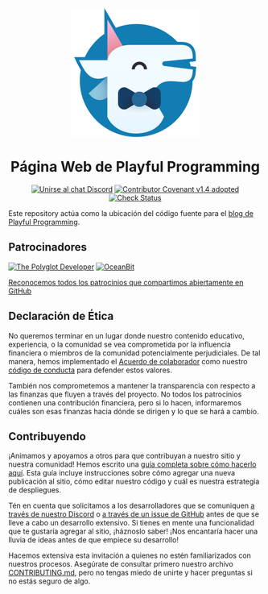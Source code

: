<p align="center">
    <img alt="Playful Programming logo" width="256" src="./src/assets/playfulprogramming_logo_512.png"/>
</p>
<h1 align="center">
  Página Web de Playful Programming
</h1>
<div align="center">

[![Unirse al chat Discord](https://badgen.net/badge/discord/Unirse%20al%20chat/7289DA?icon=discord)](https://discord.gg/FMcvc6T)
[![Contributor Covenant v1.4 adopted](https://badgen.net/badge/Contributor%20Covenant/v1.4%20adopted/ff69b4)](CODE_OF_CONDUCT.md)
[![Check Status](https://badgen.net/github/checks/playfulprogramming/playfulprogramming/?icon=github)](https://github.com/playfulprogramming/playfulprogramming/actions)

</div>

Este repository actúa como la ubicación del código fuente para el [blog de Playful Programming](https://playfulprogramming.com).

## Patrocinadores

<a href="https://www.thepolyglotdeveloper.com/" target="_blank" rel="noopener noreferrer sponsored"><img alt="The Polyglot Developer" src="https://playfulprogramming.com/sponsors/the-polyglot-developer.svg" width="300"/></a>
<a href="https://oceanbit.dev/" target="_blank" rel="noopener noreferrer sponsored"><img alt="OceanBit" src="https://playfulprogramming.com/sponsors/oceanbit.svg" width="300"/></a>

[Reconocemos todos los patrocinios que compartimos abiertamente en GitHub](https://github.com/playfulprogramming/playfulprogramming/issues?q=is%3Aissue+label%3Adisclosure+is%3Aclosed)

## Declaración de Ética

No queremos terminar en un lugar donde nuestro contenido educativo, experiencia,
o la comunidad se vea comprometida por la influencia financiera o miembros de la comunidad potencialmente perjudiciales. De tal manera, hemos implementado el
[Acuerdo de colaborador](https://www.contributor-covenant.org/)
como nuestro [código de conducta](CODE_OF_CONDUCT.md) para defender estos valores.

También nos comprometemos a mantener la transparencia con respecto a las finanzas
que fluyen a través del proyecto. No todos los patrocinios contienen una
contribución financiera, pero si lo hacen, informaremos cuáles son esas finanzas
hacia dónde se dirigen y lo que se hará a cambio.

## Contribuyendo

¡Animamos y apoyamos a otros para que contribuyan a nuestro sitio y nuestra
comunidad! Hemos escrito una [guía completa sobre cómo hacerlo aquí](./CONTRIBUTING.md).
Esta guía incluye instrucciones sobre cómo agregar una nueva publicación al
sitio, cómo editar nuestro código y cuál es nuestra estrategia de despliegues.

Tén en cuenta que solicitamos a los desarrolladores que se comuniquen [a través de nuestro Discord](https://discord.gg/FMcvc6T)
o [a través de un issue de GitHub](https://github.com/playfulprogramming/playfulprogramming/issues/new)
antes de que se lleve a cabo un desarrollo extensivo. Si tienes en mente una
funcionalidad que te gustaría agregar al sitio, ¡háznoslo saber! ¡Nos encantaría hacer una lluvia de ideas antes de que empiece su desarrollo!

Hacemos extensiva esta invitación a quienes no estén familiarizados con nuestros procesos. Asegúrate de consultar primero nuestro archivo [CONTRIBUTING.md](./CONTRIBUTING.md), pero no tengas miedo de unirte y hacer preguntas si no estás seguro de algo.
